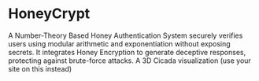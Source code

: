 # HoneyCrypt
A Number-Theory Based Honey Authentication System securely verifies users using modular arithmetic and exponentiation without exposing secrets. It integrates Honey Encryption to generate deceptive responses, protecting against brute-force attacks. A 3D Cicada visualization (use your site on this instead)
